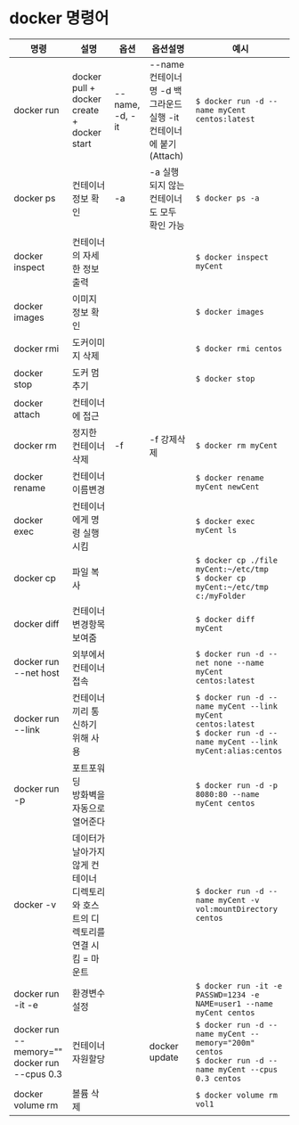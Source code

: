 # docker 명령어

| 명령                                              | 설명                                                         | 옵션            | 옵션설명                                                     | 예시                                                         |
| ------------------------------------------------- | ------------------------------------------------------------ | --------------- | ------------------------------------------------------------ | ------------------------------------------------------------ |
| docker run                                        | docker pull + docker create + docker start                   | --name, -d, -it | --name 컨테이너명 -d 백그라운드 실행 -it 컨테이너에 붙기(Attach) | `$ docker run -d --name myCent centos:latest`                |
| docker ps                                         | 컨테이너 정보 확인                                           | -a              | -a 실행되지 않는 컨테이너도 모두 확인 가능                   | `$ docker ps -a`                                             |
| docker inspect                                    | 컨테이너의 자세한 정보 출력                                  |                 |                                                              | `$ docker inspect myCent`                                    |
| docker images                                     | 이미지 정보 확인                                             |                 |                                                              | `$ docker images`                                            |
| docker rmi                                        | 도커이미지 삭제                                              |                 |                                                              | `$ docker rmi centos`                                        |
| docker stop                                       | 도커 멈추기                                                  |                 |                                                              | `$ docker stop`                                              |
| docker attach                                     | 컨테이너에 접근                                              |                 |                                                              |                                                              |
| docker rm                                         | 정지한 컨테이너 삭제                                         | -f              | -f 강제삭제                                                  | `$ docker rm myCent`                                         |
| docker rename                                     | 컨테이너 이름변경                                            |                 |                                                              | `$ docker rename myCent newCent`                             |
| docker exec                                       | 컨테이너에게 명령 실행시킴                                   |                 |                                                              | `$ docker exec myCent ls`                                    |
| docker cp                                         | 파일 복사                                                    |                 |                                                              | `$ docker cp ./file myCent:~/etc/tmp`<br />`$ docker cp myCent:~/etc/tmp c:/myFolder` |
| docker diff                                       | 컨테이너 변경항목 보여줌                                     |                 |                                                              | `$ docker diff myCent`                                       |
| docker run --net host                             | 외부에서 컨테이너 접속                                       |                 |                                                              | `$ docker run -d --net none --name myCent centos:latest`     |
| docker run --link                                 | 컨테이너 끼리 통신하기 위해 사용                             |                 |                                                              | `$ docker run -d --name myCent --link myCent centos:latest`<br />`$ docker run -d --name myCent --link myCent:alias:centos` |
| docker run -p                                     | 포트포워딩<br />방화벽을 자동으로 열어준다                   |                 |                                                              | `$ docker run -d -p 8080:80 --name myCent centos`            |
| docker -v                                         | 데이터가 날아가지 않게 컨테이너 디렉토리와 호스트의 디렉토리를 연결 시킴 = 마운트 |                 |                                                              | `$ docker run -d --name myCent -v vol:mountDirectory centos` |
| docker run -it -e                                 | 환경변수 설정                                                |                 |                                                              | `$ docker run -it -e PASSWD=1234 -e NAME=user1 --name myCent centos ` |
| docker run --memory=""<br />docker run --cpus 0.3 | 컨테이너 자원할당                                            |                 | docker update                                                | `$ docker run -d --name myCent --memory="200m" centos`<br />`$ docker run -d --name myCent --cpus 0.3 centos` |
| docker volume rm                                  | 볼륨 삭제                                                    |                 |                                                              | `$ docker volume rm vol1`                                    |

